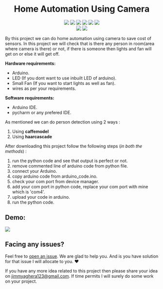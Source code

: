 <h1 align="center">Home Automation Using Camera</h1>
<div align="center">
  
<a href="https://github.com/Jimmy5467/home_automation_using_camera/stargazers"><img src="https://img.shields.io/github/stars/Jimmy5467/home_automation_using_camera?style=flat"/></a> 
<a href="https://github.com/Jimmy5467/home_automation_using_camera/network/members"><img src="https://img.shields.io/github/forks/Jimmy5467/home_automation_using_camera?style=flat"/></a> 
<a href="https://github.com/Jimmy5467/home_automation_using_camera/pullss"><img src="https://img.shields.io/github/issues-pr/Jimmy5467/home_automation_using_camera?style=flat?color=yellow"/></a> 
<a href="https://github.com/Jimmy5467/home_automation_using_camera/issues"><img src="https://img.shields.io/github/issues/Jimmy5467/home_automation_using_camera?style=flat"/></a> 
<a href="https://github.com/Jimmy5467/home_automation_using_camera/graphs/contributors"><img src="https://img.shields.io/github/contributors/Jimmy5467/home_automation_using_camera?color=orange"/></a> 
<a href="https://github.com/Jimmy5467/home_automation_using_camera/blob/master/LICENSE"><img src="https://img.shields.io/github/license/Jimmy5467/home_automation_using_camera?color=1abc9c"/></a> 
<br>
![](https://img.shields.io/badge/Star-If_Liked-%23FF0000.svg?&style=flat&logoColor=white&color=white)
![](https://img.shields.io/badge/Fork-If_you_found_interesting-%23FF0000.svg?&style=flat&logoColor=white&color=white)<br>
</div>  

By this project we can do home automation using camera to save cost of sensors. In this project we will check that is there any person in room(area where camera is there) or not, if there is someone then lights and fan will get on or else it will get off.

**Hardware requirements:**
- Arduino.
- LED (If you dont want to use inbuilt LED of arduino).
- Small Fan (If you want to start lights as well as fan).
- wires as per your requirements. 

**Software requirements:**
- Arduino IDE.
- pycharm or any prefered IDE.

As mentioned we can do person detection using 2 ways : <br>
1. Using **caffemodel**
2. Using **haarcascade**

After downloading this project follow the following steps (_in both the methods_) :
1. run the python code and see that output is perfect or not.
2. remove commented line of arduino code from python file.
3. connect your Arduino.
4. copy arduino code from arduino_code.ino.
5. check your com port from device manager.
6. add your com port in python code, replace your com port with mine which is 'com4'.
7. upload your code in arduino.
8. run the python code.

## Demo:

![](https://github.com/Jimmy5467/home_automation_using_camera/blob/master/gif.gif)

## Facing any issues?

Feel free to [open an issue](https://github.com/Jimmy5467/home_automation_using_camera/issues/new?assignees=&labels=Query&title=Query). We are glad to help you. And is you have solution for that issue I will allocate to you. ❤️ 

If you have any more idea related to this project then please share your idea on jimmyaghera123@gmail.com. If time permits I will surely do some work on your project.


